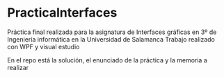 # PracticaInterfaces

Práctica final realizada para la asignatura de Interfaces gráficas en 3º de Ingeniería informática en la Universidad de Salamanca
Trabajo realizado con WPF y visual estudio

En el repo está la solución, el enunciado de la práctica y la memoria a realizar 
